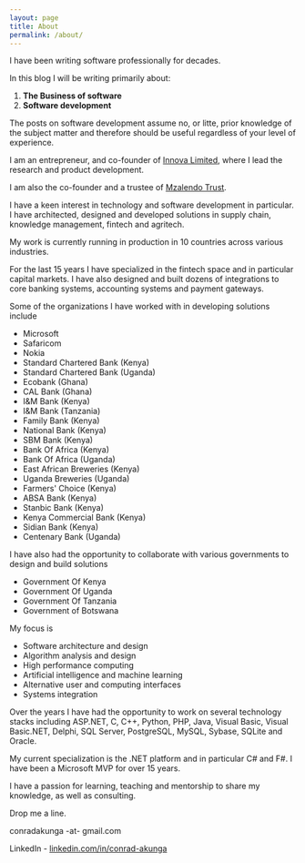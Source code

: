 ```yaml
---
layout: page
title: About
permalink: /about/
---
```


I have been writing software professionally for decades. 

In this blog I will be writing primarily about:

1. **The Business of software**
2. **Software development**

The posts on software development assume no, or litte, prior knowledge of the subject matter and therefore should be useful regardless of your level of experience.

I am an entrepreneur, and co-founder of [Innova Limited](http://www.innova.co.ke/), where I lead the research and product development.

I am also the co-founder and a trustee of [Mzalendo Trust](https://mzalendo.com).

I have a keen interest in technology and software development in particular. I have architected, designed and developed solutions in supply chain, knowledge management, fintech and agritech.

My work is currently running in production in 10 countries across various industries.

For the last 15 years I have specialized in the fintech space and in particular capital markets. I have also designed and built dozens of integrations to core banking systems, accounting systems and payment gateways.

Some of the organizations I have worked with in developing solutions include

* Microsoft
* Safaricom
* Nokia
* Standard Chartered Bank (Kenya)
* Standard Chartered Bank (Uganda)
* Ecobank (Ghana)
* CAL Bank (Ghana)
* I&M Bank (Kenya)
* I&M Bank (Tanzania)
* Family Bank (Kenya)
* National Bank (Kenya)
* SBM Bank (Kenya)
* Bank Of Africa (Kenya)
* Bank Of Africa (Uganda)
* East African Breweries (Kenya)
* Uganda Breweries (Uganda)
* Farmers' Choice (Kenya)
* ABSA Bank (Kenya)
* Stanbic Bank (Kenya)
* Kenya Commercial Bank (Kenya)
* Sidian Bank (Kenya)
* Centenary Bank (Uganda)

I have also had the opportunity to collaborate with various governments to design and build solutions

* Government Of Kenya
* Government Of Uganda
* Government Of Tanzania
* Government of Botswana

My focus is

* Software architecture and design
* Algorithm analysis and design
* High performance computing
* Artificial intelligence and machine learning
* Alternative user and computing interfaces
* Systems integration

Over the years I have had the opportunity to work on several technology stacks including ASP.NET, C, C++, Python, PHP, Java, Visual Basic, Visual Basic.NET, Delphi, SQL Server, PostgreSQL, MySQL, Sybase, SQLite and Oracle.

My current specialization is the .NET platform and in particular C# and F#. I have been a Microsoft MVP for over 15 years.

I have a passion for learning, teaching and mentorship to share my knowledge, as well as consulting.

Drop me a line.

conradakunga -at- gmail.com

LinkedIn - [linkedin.com/in/conrad-akunga](https://www.linkedin.com/in/conrad-akunga)